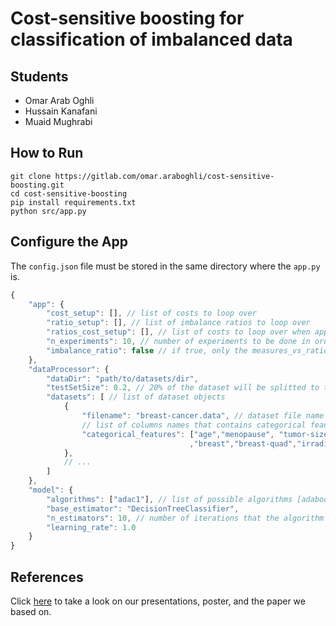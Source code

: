 # Cost-sensitive boosting for classification of imbalanced data

## Students
* Omar Arab Oghli
* Hussain Kanafani
* Muaid Mughrabi

## How to Run
```
git clone https://gitlab.com/omar.araboghli/cost-sensitive-boosting.git
cd cost-sensitive-boosting
pip install requirements.txt
python src/app.py
```

## Configure the App
The `config.json` file must be stored in the same directory where the `app.py` is. 


```javascript
{
    "app": {
        "cost_setup": [], // list of costs to loop over
        "ratio_setup": [], // list of imbalance ratios to loop over
        "ratios_cost_setup": [], // list of costs to loop over when app mode is imbalance_ratio
        "n_experiments": 10, // number of experiments to be done in order to compute the average of the computed measures
        "imbalance_ratio": false // if true, only the measures_vs_ratios will be computed and stored. Otherwise, measures_vs_costs and weights_vs_iterations will be computed and stored
    },
    "dataProcessor": {
        "dataDir": "path/to/datasets/dir",
        "testSetSize": 0.2, // 20% of the dataset will be splitted to test set
        "datasets": [ // list of dataset objects
            {
                "filename": "breast-cancer.data", // dataset file name
                // list of columns names that contains categorical feautures
                "categorical_features": ["age","menopause", "tumor-size","inv-nodes","node-caps","deg-malig"
                                        ,"breast","breast-quad","irradiat"]
            },
            // ...
        ]
    },
    "model": {
        "algorithms": ["adac1"], // list of possible algorithms [adaboost, adac1, adac2, adac3, adacost]
        "base_estimator": "DecisionTreeClassifier",
        "n_estimators": 10, // number of iterations that the algorithm has to do
        "learning_rate": 1.0
    }
}
```

## References
Click [here](https://gitlab.com/omar.araboghli/cost-sensitive-boosting/-/tree/master/documents) to take a look on our presentations, poster, and the paper we based on.